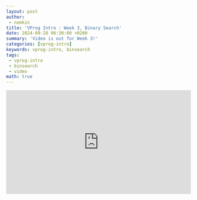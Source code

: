 ```yaml
---
layout: post
author:
 - nemkin
title: 'VProg Intro : Week 3, Binary Search'
date: 2024-09-28 06:30:00 +0200
summary: 'Video is out for Week 3!'
categories: [vprog-intro]
keywords: vprog-intro, binsearch
tags:
 - vprog-intro
 - binsearch
 - video
math: true
---
```


<iframe
  width="100%"
  src="https://www.youtube.com/embed/lDTa0yBe5d8?si=kuvJk2LA6IONcPJE"
  title="YouTube video player"
  frameborder="0"
  allow="accelerometer; autoplay; clipboard-write; encrypted-media; gyroscope; picture-in-picture; web-share"
  referrerpolicy="strict-origin-when-cross-origin"
  allowfullscreen
  style="aspect-ratio: 16 / 9;"
></iframe>
